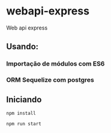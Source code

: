 # webapi-express

Web api express

## Usando:

### Importação de módulos com ES6

### ORM Sequelize com postgres

## Iniciando

```
npm install
```

```
npm run start
```
